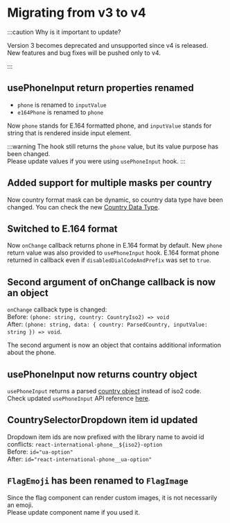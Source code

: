 # Migrating from v3 to v4

:::caution Why is it important to update?

Version 3 becomes deprecated and unsupported since v4 is released. <br/>
New features and bug fixes will be pushed only to v4.

:::

## usePhoneInput return properties renamed

- `phone` is renamed to `inputValue`
- `e164Phone` is renamed to `phone`

Now `phone` stands for E.164 formatted phone, and `inputValue` stands for string that is rendered inside input element.

:::warning
The hook still returns the `phone` value, but its value purpose has been changed.<br/>
Please update values if you were using `usePhoneInput` hook.
:::

## Added support for multiple masks per country

Now country format mask can be dynamic, so country data type have been changed. You can check the new [Country Data Type](/docs/Usage/ModifyCountries#country-data-type).

## Switched to E.164 format

Now `onChange` callback returns phone in E.164 format by default. New `phone` return value was also provided to `usePhoneInput` hook.
E.164 format phone returned in callback even if `disabledDialCodeAndPrefix` was set to `true`.

## Second argument of onChange callback is now an object

`onChange` callback type is changed: <br/>
Before: `(phone: string, country: CountryIso2) => void`<br/>
After: `(phone: string, data: { country: ParsedCountry, inputValue: string }) => void`.

The second argument is now an object that contains additional information about the phone.

## usePhoneInput now returns country object

`usePhoneInput` returns a parsed [country object](/docs/Usage/PhoneInput#parsedcountry-type) instead of iso2 code.<br/>
Check updated `usePhoneInput` API reference [here](/docs/Advanced-Usage/usePhoneInput).

## CountrySelectorDropdown item id updated

Dropdown item ids are now prefixed with the library name to avoid id conflicts: `react-international-phone__${iso2}-option`<br/>
Before: `id="ua-option"`<br/>
After: `id="react-international-phone__ua-option"`

## `FlagEmoji` has been renamed to `FlagImage`

Since the flag component can render custom images, it is not necessarily an emoji.<br/>
Please update component name if you used it.
